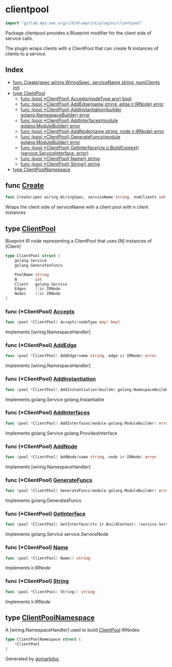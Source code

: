 <!-- Code generated by gomarkdoc. DO NOT EDIT -->

# clientpool

```go
import "gitlab.mpi-sws.org/cld/blueprint/plugins/clientpool"
```

Package clientpool provides a Blueprint modifier for the client side of service calls.

The plugin wraps clients with a ClientPool that can create N instances of clients to a service.

## Index

- [func Create\(spec wiring.WiringSpec, serviceName string, numClients int\)](<#Create>)
- [type ClientPool](<#ClientPool>)
  - [func \(pool \*ClientPool\) Accepts\(nodeType any\) bool](<#ClientPool.Accepts>)
  - [func \(pool \*ClientPool\) AddEdge\(name string, edge ir.IRNode\) error](<#ClientPool.AddEdge>)
  - [func \(pool \*ClientPool\) AddInstantiation\(builder golang.NamespaceBuilder\) error](<#ClientPool.AddInstantiation>)
  - [func \(pool \*ClientPool\) AddInterfaces\(module golang.ModuleBuilder\) error](<#ClientPool.AddInterfaces>)
  - [func \(pool \*ClientPool\) AddNode\(name string, node ir.IRNode\) error](<#ClientPool.AddNode>)
  - [func \(pool \*ClientPool\) GenerateFuncs\(module golang.ModuleBuilder\) error](<#ClientPool.GenerateFuncs>)
  - [func \(pool \*ClientPool\) GetInterface\(ctx ir.BuildContext\) \(service.ServiceInterface, error\)](<#ClientPool.GetInterface>)
  - [func \(pool \*ClientPool\) Name\(\) string](<#ClientPool.Name>)
  - [func \(pool \*ClientPool\) String\(\) string](<#ClientPool.String>)
- [type ClientPoolNamespace](<#ClientPoolNamespace>)


<a name="Create"></a>
## func [Create](<https://gitlab.mpi-sws.org/cld/blueprint2/blueprint/blob/main/plugins/clientpool/wiring.go#L15>)

```go
func Create(spec wiring.WiringSpec, serviceName string, numClients int)
```

Wraps the client side of serviceName with a client pool with n client instances

<a name="ClientPool"></a>
## type [ClientPool](<https://gitlab.mpi-sws.org/cld/blueprint2/blueprint/blob/main/plugins/clientpool/ir.go#L18-L27>)

Blueprint IR node representing a ClientPool that uses \[N\] instances of \[Client\]

```go
type ClientPool struct {
    golang.Service
    golang.GeneratesFuncs

    PoolName string
    N        int
    Client   golang.Service
    Edges    []ir.IRNode
    Nodes    []ir.IRNode
}
```

<a name="ClientPool.Accepts"></a>
### func \(\*ClientPool\) [Accepts](<https://gitlab.mpi-sws.org/cld/blueprint2/blueprint/blob/main/plugins/clientpool/wiring.go#L45>)

```go
func (pool *ClientPool) Accepts(nodeType any) bool
```

Implements \[wiring.NamespaceHandler\]

<a name="ClientPool.AddEdge"></a>
### func \(\*ClientPool\) [AddEdge](<https://gitlab.mpi-sws.org/cld/blueprint2/blueprint/blob/main/plugins/clientpool/wiring.go#L51>)

```go
func (pool *ClientPool) AddEdge(name string, edge ir.IRNode) error
```

Implements \[wiring.NamespaceHandler\]

<a name="ClientPool.AddInstantiation"></a>
### func \(\*ClientPool\) [AddInstantiation](<https://gitlab.mpi-sws.org/cld/blueprint2/blueprint/blob/main/plugins/clientpool/ir.go#L116>)

```go
func (pool *ClientPool) AddInstantiation(builder golang.NamespaceBuilder) error
```

Implements golang.Service golang.Instantiable

<a name="ClientPool.AddInterfaces"></a>
### func \(\*ClientPool\) [AddInterfaces](<https://gitlab.mpi-sws.org/cld/blueprint2/blueprint/blob/main/plugins/clientpool/ir.go#L54>)

```go
func (pool *ClientPool) AddInterfaces(module golang.ModuleBuilder) error
```

Implements golang.Service golang.ProvidesInterface

<a name="ClientPool.AddNode"></a>
### func \(\*ClientPool\) [AddNode](<https://gitlab.mpi-sws.org/cld/blueprint2/blueprint/blob/main/plugins/clientpool/wiring.go#L57>)

```go
func (pool *ClientPool) AddNode(name string, node ir.IRNode) error
```

Implements \[wiring.NamespaceHandler\]

<a name="ClientPool.GenerateFuncs"></a>
### func \(\*ClientPool\) [GenerateFuncs](<https://gitlab.mpi-sws.org/cld/blueprint2/blueprint/blob/main/plugins/clientpool/ir.go#L67>)

```go
func (pool *ClientPool) GenerateFuncs(module golang.ModuleBuilder) error
```

Implements golang.GeneratesFuncs

<a name="ClientPool.GetInterface"></a>
### func \(\*ClientPool\) [GetInterface](<https://gitlab.mpi-sws.org/cld/blueprint2/blueprint/blob/main/plugins/clientpool/ir.go#L48>)

```go
func (pool *ClientPool) GetInterface(ctx ir.BuildContext) (service.ServiceInterface, error)
```

Implements golang.Service service.ServiceNode

<a name="ClientPool.Name"></a>
### func \(\*ClientPool\) [Name](<https://gitlab.mpi-sws.org/cld/blueprint2/blueprint/blob/main/plugins/clientpool/ir.go#L30>)

```go
func (pool *ClientPool) Name() string
```

Implements ir.IRNode

<a name="ClientPool.String"></a>
### func \(\*ClientPool\) [String](<https://gitlab.mpi-sws.org/cld/blueprint2/blueprint/blob/main/plugins/clientpool/ir.go#L35>)

```go
func (pool *ClientPool) String() string
```

Implements ir.IRNode

<a name="ClientPoolNamespace"></a>
## type [ClientPoolNamespace](<https://gitlab.mpi-sws.org/cld/blueprint2/blueprint/blob/main/plugins/clientpool/wiring.go#L40-L42>)

A \[wiring.NamespaceHandler\] used to build [ClientPool](<#ClientPool>) IRNodes

```go
type ClientPoolNamespace struct {
    *ClientPool
}
```

Generated by [gomarkdoc](<https://github.com/princjef/gomarkdoc>)
